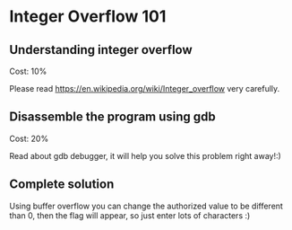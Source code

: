 Integer Overflow 101
================

## Understanding integer overflow

Cost: 10%

Please read https://en.wikipedia.org/wiki/Integer_overflow very carefully.

## Disassemble the program using gdb 

Cost: 20%

Read about gdb debugger, it will help you solve this problem right away!:)

## Complete solution

Using buffer overflow you can change the authorized value to be different than 0, then the flag will appear, so just enter lots of characters :)